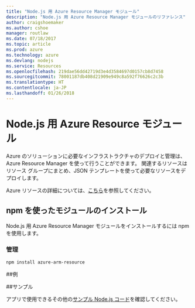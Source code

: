 ```yaml
---
title: "Node.js 用 Azure Resource Manager モジュール"
description: "Node.js 用 Azure Resource Manager モジュールのリファレンス"
author: craigshoemaker
ms.author: cshoe
manager: routlaw
ms.date: 07/18/2017
ms.topic: article
ms.prod: azure
ms.technology: azure
ms.devlang: nodejs
ms.service: Resources
ms.openlocfilehash: 219dae56dd42719d3e4d3584697d0157cb8d7458
ms.sourcegitcommit: 78001187db408d21909e949c8a592f76626c2c3b
ms.translationtype: HT
ms.contentlocale: ja-JP
ms.lasthandoff: 01/26/2018
---
```

# <a name="azure-resource-modules-for-nodejs"></a>Node.js 用 Azure Resource モジュール

Azure のソリューションに必要なインフラストラクチャのデプロイと管理は、Azure Resource Manager を使って行うことができます。 関連するリソースはリソース グループにまとめ、JSON テンプレートを使って必要なリソースをデプロイします。

Azure リソースの詳細については、[こちら](https://docs.microsoft.com/azure/azure-resource-manager/)を参照してください。

## <a name="install-the-modules-with-npm"></a>npm を使ったモジュールのインストール

Node.js 用 Azure Resource Manager モジュールをインストールするには npm を使用します。

### <a name="management"></a>管理

```bash
npm install azure-arm-resource
```

##<a name="example"></a>例

##<a name="samples"></a>サンプル

アプリで使用できるその他の[サンプル Node.js コード](https://azure.microsoft.com/resources/samples/?platform=nodejs)を確認してください。